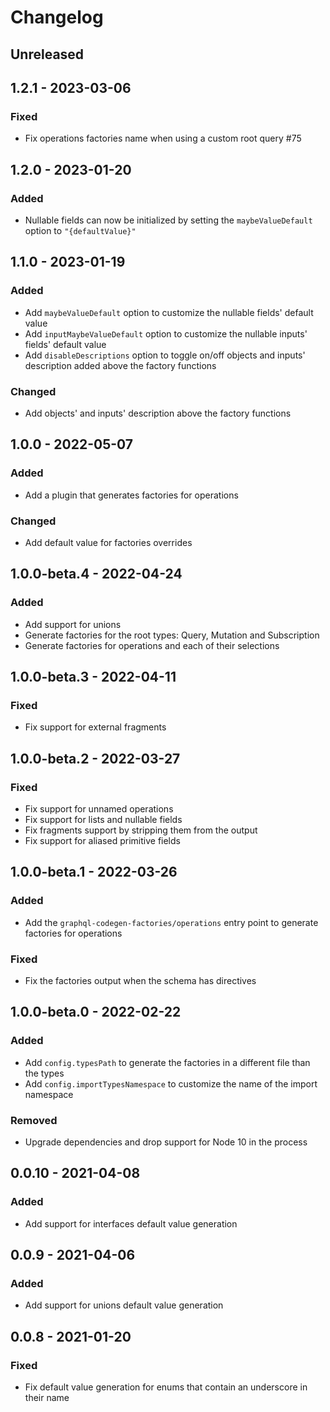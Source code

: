 # Changelog

## Unreleased

## 1.2.1 - 2023-03-06

### Fixed

- Fix operations factories name when using a custom root query #75

## 1.2.0 - 2023-01-20

### Added

- Nullable fields can now be initialized by setting the `maybeValueDefault` option to `"{defaultValue}"`

## 1.1.0 - 2023-01-19

### Added

- Add `maybeValueDefault` option to customize the nullable fields' default value
- Add `inputMaybeValueDefault` option to customize the nullable inputs' fields' default value
- Add `disableDescriptions` option to toggle on/off objects and inputs' description added above the factory functions

### Changed

- Add objects' and inputs' description above the factory functions

## 1.0.0 - 2022-05-07

### Added

- Add a plugin that generates factories for operations

### Changed

- Add default value for factories overrides

## 1.0.0-beta.4 - 2022-04-24

### Added

- Add support for unions
- Generate factories for the root types: Query, Mutation and Subscription
- Generate factories for operations and each of their selections

## 1.0.0-beta.3 - 2022-04-11

### Fixed

- Fix support for external fragments

## 1.0.0-beta.2 - 2022-03-27

### Fixed

- Fix support for unnamed operations
- Fix support for lists and nullable fields
- Fix fragments support by stripping them from the output
- Fix support for aliased primitive fields

## 1.0.0-beta.1 - 2022-03-26

### Added

- Add the `graphql-codegen-factories/operations` entry point to generate factories for operations

### Fixed

- Fix the factories output when the schema has directives

## 1.0.0-beta.0 - 2022-02-22

### Added

- Add `config.typesPath` to generate the factories in a different file than the types
- Add `config.importTypesNamespace` to customize the name of the import namespace

### Removed

- Upgrade dependencies and drop support for Node 10 in the process

## 0.0.10 - 2021-04-08

### Added

- Add support for interfaces default value generation

## 0.0.9 - 2021-04-06

### Added

- Add support for unions default value generation

## 0.0.8 - 2021-01-20

### Fixed

- Fix default value generation for enums that contain an underscore in their name
